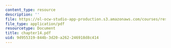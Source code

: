 ```yaml
---
content_type: resource
description: ''
file: https://ol-ocw-studio-app-production.s3.amazonaws.com/courses/res-18-004-the-torch-or-the-firehose-a-guide-to-section-teaching-spring-2009/9d955319844b3d20a262246918d8c414_chapter14.pdf
file_type: application/pdf
resourcetype: Document
title: chapter14.pdf
uid: 9d955319-844b-3d20-a262-246918d8c414
---
```

